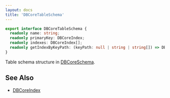 ```yaml
---
layout: docs
title: 'DBCoreTableSchema'
---
```


```ts
export interface DBCoreTableSchema {
  readonly name: string;
  readonly primaryKey: DBCoreIndex;
  readonly indexes: DBCoreIndex[];
  readonly getIndexByKeyPath: (keyPath: null | string | string[]) => DBCoreIndex | undefined;
}
```
Table schema structure in [DBCoreSchema](DBCoreSchema).

## See Also
* [DBCoreIndex](DBCoreIndex)
